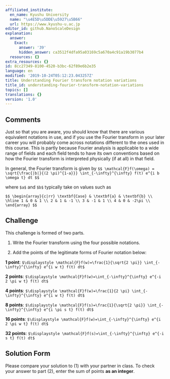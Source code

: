 ```yaml
---
affiliated_institute:
  en_name: Kyushu University
  name: "\u4E5D\u5DDE\u5927\u5B66"
  url: https://www.kyushu-u.ac.jp
editor_id: github.NanoScaleDesign
explanation:
  answer:
    Exact:
      answer: '39'
      hidden_answer: ca3512f4dfa95a03169c5a670a4c91a19b3077b4
  resources: {}
extra_resources: {}
id: 8cc27349-8100-4520-b3bc-62f89e6b2e35
language: en
modified: '2019-10-24T05:12:23.043257Z'
title: Understanding Fourier transform notation variations
title_id: understanding-fourier-transform-notation-variations
topics: []
translations: {}
version: '1.0'
---
```


## Comments
Just so that you are aware, you should know that there are various equivalent notations in use, and if you use the Fourier transform in your later career you will probably come across notations different to the ones used in this course. This is partly because Fourier analysis is applicable to a wide range of fields and each field tends to have its own conventions based on how the Fourier transform is interpreted physically (if at all) in that field.

In general, the Fourier transform is given by
`$$ \mathcal{F}f(\omega) = \sqrt{\frac{|b|}{(2 \pi)^{1-a}}} \int_{-\infty}^{\infty} f(t) e^{i b \omega t} dt $$`

where `$a$` and `$b$` typically take on values such as 

`$$
\begin{array}{c|rr}
    \textbf{Case} & \textbf{a} & \textbf{b} \\
    \hline
    1 & 0 & 1 \\
    2 & 1 & -1 \\
    3 & -1 & 1 \\
    4 & 0 & -2\pi \\
\end{array}
$$`


## Challenge
This challenge is formed of two parts.

1. Write the Fourier transform using the four possible notations.

2. Add the points of the legitimate forms of Fourier notation below:

**1 point**: `$\displaystyle \mathcal{F}f(w)=\frac{1}{\sqrt{2 \pi}} \int_{-\infty}^{\infty} e^{i w t} f(t) dt$`

**2 points**: `$\displaystyle \mathcal{F}f(w)=\int_{-\infty}^{\infty} e^{-i 2 \pi w t} f(t) dt$`

**4 points**: `$\displaystyle \mathcal{F}f(w)=\frac{1}{2 \pi} \int_{-\infty}^{\infty} e^{i w t} f(t) dt$`

**8 points**: `$\displaystyle \mathcal{F}f(s)=\frac{1}{\sqrt{2 \pi}} \int_{-\infty}^{\infty} e^{i \pi s t} f(t) dt$`

**16 points**: `$\displaystyle \mathcal{F}f(w)=\int_{-\infty}^{\infty} e^{i 2 \pi w t} f(t) dt$`

**32 points**: `$\displaystyle \mathcal{F}f(s)=\int_{-\infty}^{\infty} e^{-i s t} f(t) dt$`


## Solution Form
Please compare your solution to (1) with your partner in class.
To check your answer to part (2), enter the sum of points **as an integer**.
